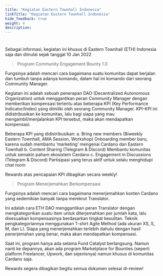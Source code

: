 ```yaml
---
title: "Kegiatan Eastern Townhall Indonesia"
linkTitle: "Kegiatan Eastern Townhall Indonesia"
hide_feedback: true
weight: 4
description:
---
```


# 

Sebagai informasi, kegiatan ini khusus di Eastern Townhall (ETH) Indonesia saja dan dimulai sejak tanggal 10 Jan 2022

> Program Community Engagement Bounty 1.0

Fungsinya adalah mencari cara bagaimana suatu komunitas dapat berjalan dan tumbuh tanpa adanya komando, dalam hal ini komando dari seorang Community Manager.

Kegiatan ini adalah sebuah penerapan DAO (Decentralized Autonomous Organization) untuk menggantikan peran Community Manager dengan memberikan kompensasi tertentu atas beberapa KPI (Key Performance Indicator/Index) yang dimiliki oleh seorang Community Manager. KPI-KPI ini didistribusikan ke komunitas, lalu bagi siapa yang mau mengambil/menjalankan KPI tersebut, maka akan mendapatkan kompensasi.

Beberapa KPI yang didistribusikan:
a. Bring new members (Biweekly Eastern Townhall, AMA Session, Workshop)
Onboarding member baru, karena sudah membantu ‘marketing’ mengenai Cardano dan Eastern Townhall
b. Content Sharing (Telegram & Discord)
Membantu komunitas untuk semakin paham ekosistem Cardano
c. Engagement in Discussions (Telegram & Discord)
Partisipasi yang terus aktif untuk selalu menghidupi chat room

Rewards atas pencapaian KPI dibagikan secara weekly!


> Program Menerjemahkan Berkompensasi

Fungsinya adalah mencari cara bagaimana menerjemahkan konten Cardano yang sedemikian banyak tanpa merekrut Translator.

Ini adalah cara ETH DAO menggantikan peran Translator dengan mengkategorikan suatu item untuk diterjemahkan per jumlah kata, lalu disesuaikan kompensasinya berdasarkan tingkat kesulitan. Teknik pengkategoriannya menggunakan T-shirt Agile Method (ada ukuran XS, S, M, dan L). Siapa yang menerjemahkan terlebih dahulu dengan hasil penerjemahan yang benar, maka akan mendapatkan kompensasi.

Saat ini, program hanya ada selama Fund Catalyst berlangsung. Namun nanti ke depannya, akan ada program Marketplace for Bounties (seperti platform Freelancer, Upwork, dan sejenisnya) namun khusus di komunitas Cardano saja.

Rewards segera dibagikan begitu semua dokumen selesai di-review!